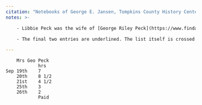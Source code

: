 ```yaml
---
citation: "Notebooks of George E. Jansen, Tompkins County History Center."
notes: >-

    - Libbie Peck was the wife of [George Riley Peck](https://www.findagrave.com/memorial/20462930/george-riley-peck) (14 May 1851 to 28 Nov 1916).

    - The final two entries are underlined. The list itself is crossed out twice.

---
```

        Mrs Geo Peck
                hrs
    Sep 19th    7
        20th    8 1/2
        21st    4 1/2  
        25th    3
        26th    2
                Paid
